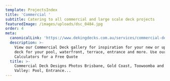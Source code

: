 ```yaml
---
template: ProjectsIndex
title: 'Commercial '
subtitle: Catering to all commercial and large scale deck projects
featuredImage: /images/uploads/dsc_0484.jpg
order: 4
meta:
  canonicalLink: 'https://www.dekingdecks.com.au/services/commercial-decking/'
  description: >-
    View our Commercial Deck gallery for inspiration for your new or upgraded
    deck for your pool, waterfront, terrace, entrance and more. Use our Decking
    Calculators for a Free Quote
  title: >-
    Commercial Deck Designs Photos Brisbane, Gold Coast, Toowoomba and Lockyer
    Valley: Pool, Entrance...
---
```



